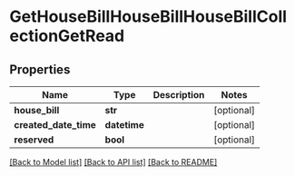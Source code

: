 # GetHouseBillHouseBillHouseBillCollectionGetRead

## Properties
Name | Type | Description | Notes
------------ | ------------- | ------------- | -------------
**house_bill** | **str** |  | [optional] 
**created_date_time** | **datetime** |  | [optional] 
**reserved** | **bool** |  | [optional] 

[[Back to Model list]](../README.md#documentation-for-models) [[Back to API list]](../README.md#documentation-for-api-endpoints) [[Back to README]](../README.md)


